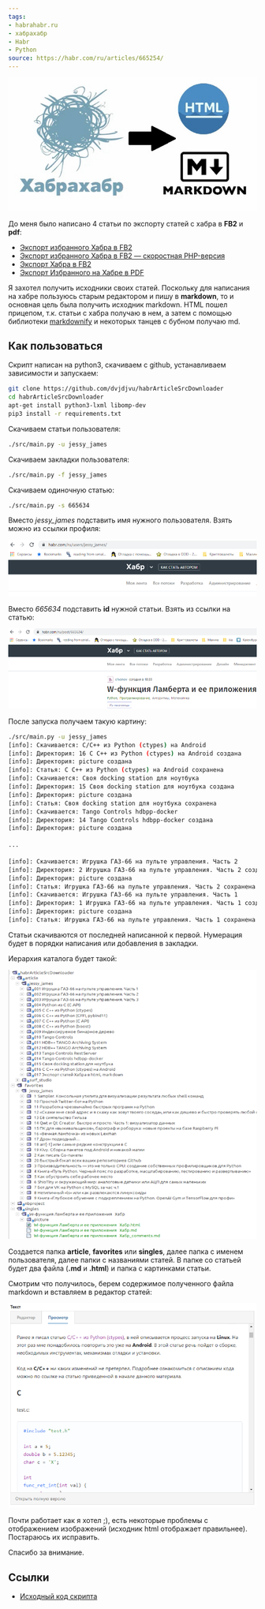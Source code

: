 ```yaml
---
tags:
- habrahabr.ru
- хабрахабр
- Habr
- Python
source: https://habr.com/ru/articles/665254/
---
```


![image](picture/qjfgxsxydopwlarzimlvqus-mwq.png)

До меня было написано 4 статьи по экспорту статей с хабра в **FB2** и **pdf**:

* [Экспорт избранного Хабра в FB2](https://habr.com/ru/post/116982/)
* [Экспорт избранного Хабра в FB2 — скоростная PHP\-версия](https://habr.com/ru/post/170755/)
* [Экспорт Хабра в FB2](https://habr.com/ru/post/174649/)
* [Экспорт Избранного на Хабре в PDF](https://habr.com/ru/post/208802/)

Я захотел получить исходники своих статей.  Поскольку для написания на хабре пользуюсь старым редактором и пишу в **markdown**, то и основная цель была получить исходник markdown. HTML пошел прицепом, т.к. статьи с хабра получаю в нем, а затем с помощью библиотеки [markdownify](https://github.com/matthewwithanm/python-markdownify) и некоторых танцев с бубном получаю md.

## Как пользоваться

Скрипт написан на python3, скачиваем с github, устанавливаем зависимости и запускаем:


```bash
git clone https://github.com/dvjdjvu/habrArticleSrcDownloader
cd habrArticleSrcDownloader
apt-get install python3-lxml libomp-dev
pip3 install -r requirements.txt
```
Скачиваем статьи пользователя:


```bash
./src/main.py -u jessy_james
```
Скачиваем закладки пользователя:


```bash
./src/main.py -f jessy_james
```
Скачиваем одиночную статью:


```bash
./src/main.py -s 665634
```
Вместо *jessy\_james* подставить имя нужного пользователя. Взять можно из ссылки профиля:

![](picture/4eurmlni9b4f15fuqpuz4wrolmq.png)  

Вместо *665634* подставить **id** нужной статьи. Взять из ссылки на статью:

![](picture/vd45s-gggetrnpbkq9czftttz5o.png)  

После запуска получаем такую картину:


```bash
./src/main.py -u jessy_james
[info]: Скачивается: C/C++ из Python (ctypes) на Android
[info]: Директория: 16 C C++ из Python (ctypes) на Android создана
[info]: Директория: picture создана
[info]: Статья: C C++ из Python (ctypes) на Android сохранена
[info]: Скачивается: Своя docking station для ноутбука
[info]: Директория: 15 Своя docking station для ноутбука создана
[info]: Директория: picture создана
[info]: Статья: Своя docking station для ноутбука сохранена
[info]: Скачивается: Tango Controls hdbpp-docker
[info]: Директория: 14 Tango Controls hdbpp-docker создана
[info]: Директория: picture создана

...

[info]: Скачивается: Игрушка ГАЗ-66 на пульте управления. Часть 2
[info]: Директория: 2 Игрушка ГАЗ-66 на пульте управления. Часть 2 создана
[info]: Директория: picture создана
[info]: Статья: Игрушка ГАЗ-66 на пульте управления. Часть 2 сохранена
[info]: Скачивается: Игрушка ГАЗ-66 на пульте управления. Часть 1
[info]: Директория: 1 Игрушка ГАЗ-66 на пульте управления. Часть 1 создана
[info]: Директория: picture создана
[info]: Статья: Игрушка ГАЗ-66 на пульте управления. Часть 1 сохранена
```
Статьи скачиваются от последней написанной к первой. Нумерация будет в порядки написания или добавления в закладки.

Иерархия каталога будет такой:

![](picture/jjkvikxi-jyjozgmh0q0j-d_qyg.png)  

Создается папка **article**, **favorites** или **singles**, далее папка с именем пользователя, далее папки с названиями статей. В папке со статьей будет два файла (**.md** и **.html**) и папка с картинками статьи.

Смотрим что получилось, берем содержимое полученного файла markdown и вставляем в редактор статей:

![image](picture/loefbade5qz6a50a4tsuideypmo.png)

Почти работает как я хотел ;), есть некоторые проблемы с отображением изображений (исходник html отображает правильнее). Постараюсь их исправить.

Спасибо за внимание.

## Ссылки

* [Исходный код скрипта](https://github.com/dvjdjvu/habrArticleSrcDownloader)
